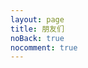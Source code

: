 ```yaml
---
layout: page
title: 朋友们
noBack: true
nocomment: true
---
```


<script setup>
import { friends } from './data'
</script>


<FriendList :friends='friends' />
